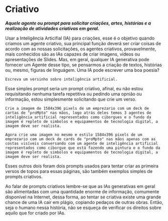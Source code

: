 # Criativo
***Aquele agente ou prompt para solicitar criações, artes, histórias e a realização de atividades criativas em geral.***

Usar a Inteligência Articifial (IA) para criações, esse é o objetivo quando criamos um agente criativo, sua principal função deverá ser criar coisas de acordo com as nossas solicitações, os agentes criativos, provavelmente, mais conhecidos são as IAs capazes de criar imagens, vídeos ou apresentações de Slides. Mas, em geral, qualquer IA generativa pode fornecer um Agente desse tipo, se pensarmos a criação de textos, histórias ou, mesmo, figuras de linguágem.
Uma IA pode escrever uma boa poesia?
```
Escreva um versinho sobre inteligência artificial.
```
Esse simples prompt seria um prompt criativo, afinal, eu não estou requisitando nenhuma tarefa repetitiva ou pedindo uma opnião ou informação, estou simplesmente solicitando que crie um verso.
```
Crie a imagem de 1584x396 pixels de um emprezario com um deck de cartas de "proMpto" nas mãos, logo atrás deles temos 3 agentes de inteligência artificial representados como ciborgues e o fundo da imagem é repleto de simbolos e equipamentos de tecnologia digital, a imagem deve ser realista.
```
```
Agora crie uma imagem no mesmo e estilo 1584x396 pixels de um emprezario com um deck de cards de "proMpto" nas mãos apenas com as costas visíveis conversando com um agente de inteligência artificial representados como ciborgue que está fazendo uma pintura e o fundo da imagem é repleto de simbolos e equipamentos de tecnologia digital, a imagem deve ser realista.
```
Esses outros dois foram dois prompts usados para tentar criar as primeira versos de topos para essas páginas, são também exemplos simples de prompts criativos.

Ao falar de prompts criativos lembre-se que as IAs generativas em geral são alimentadas com uma quantidade enorme de informação, comumente disponível na Internet, dessa forma, ao tentar se criativa existe uma grande chance de uma IA cair em plágio, copiando pedaços de outras obras. Então, seja o humano nessa história, não se esqueça de verificar os direitos sobre aquilo que for criado por IAs.
